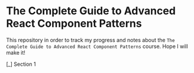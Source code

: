 # The Complete Guide to Advanced React Component Patterns

This repository in order to track my progress and notes about the `The Complete Guide to Advanced React Component Patterns` course.
Hope I will make it!

[_] Section 1

